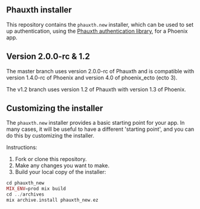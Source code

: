 ## Phauxth installer

This repository contains the `phauxth.new` installer, which can be used
to set up authentication, using the [Phauxth authentication
library](https://github.com/riverrun/phauxth), for a Phoenix app.

## Version 2.0.0-rc & 1.2

The master branch uses version 2.0.0-rc of Phauxth and is compatible with
version 1.4.0-rc of Phoenix and version 4.0 of phoenix_ecto (ecto 3).

The v1.2 branch uses version 1.2 of Phauxth with version 1.3 of Phoenix.

## Customizing the installer

The `phauxth.new` installer provides a basic starting point for your app.
In many cases, it will be useful to have a different 'starting point',
and you can do this by customizing the installer.

Instructions:

1. Fork or clone this repository.
2. Make any changes you want to make.
3. Build your local copy of the installer:

```elixir
cd phauxth_new
MIX_ENV=prod mix build
cd ../archives
mix archive.install phauxth_new.ez
```

